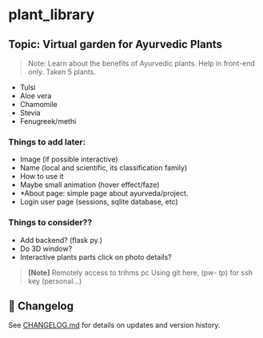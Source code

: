 # plant_library

## Topic: Virtual garden for Ayurvedic Plants

>Note: Learn about the benefits of Ayurvedic plants.
>Help in front-end only.
Taken 5 plants.

- Tulsi
- Aloe vera
- Chamomile
- Stevia
- Fenugreek/methi

### Things to add later:

- Image (if possible interactive)
- Name (local and scientific, its classification family)
- How to use it
- Maybe small animation (hover effect/faze)
- *About page: simple page about ayurveda/project.
- Login user page (sessions, sqlite database, etc)

### Things to consider??

- Add backend? (flask py.)
- Do 3D window?
- Interactive plants parts click on photo details?

>**[Note]** Remotely access to trihms pc
> Using git here, (pw- *tp*) for ssh key (personal...)

## 📜 Changelog

See [CHANGELOG.md](./CHANGELOG.md) for details on updates and version history.


